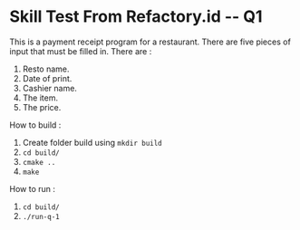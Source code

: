 # Skill Test From Refactory.id -- Q1

This is a payment receipt program for a restaurant.
There are five pieces of input that must be filled in.
There are :
1. Resto name.
2. Date of print.
3. Cashier name.
4. The item.
5. The price.

How to build :
1. Create folder build using ```mkdir build```
3. ```cd build/```
4. ```cmake ..```
5. ```make```

How to run :
1. ```cd build/```
2. ```./run-q-1```
